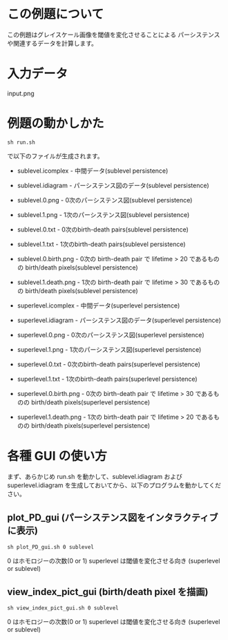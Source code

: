 # この例題について

この例題はグレイスケール画像を閾値を変化させることによる
パーシステンスや関連するデータを計算します。

# 入力データ

input.png

# 例題の動かしかた

    sh run.sh

で以下のファイルが生成されます。

* sublevel.icomplex - 中間データ(sublevel persistence)
* sublevel.idiagram - パーシステンス図のデータ(sublevel persistence)
* sublevel.0.png - 0次のパーシステンス図(sublevel persistence)
* sublevel.1.png - 1次のパーシステンス図(sublevel persistence)
* sublevel.0.txt - 0次のbirth-death pairs(sublevel persistence)
* sublevel.1.txt - 1次のbirth-death pairs(sublevel persistence)
* sublevel.0.birth.png - 0次の birth-death pair で lifetime > 20 であるものの birth/death pixels(sublevel persistence)
* sublevel.1.death.png - 1次の birth-death pair で lifetime > 30 であるものの birth/death pixels(sublevel persistence)

* superlevel.icomplex - 中間データ(superlevel persistence)
* superlevel.idiagram - パーシステンス図のデータ(superlevel persistence)
* superlevel.0.png - 0次のパーシステンス図(superlevel persistence)
* superlevel.1.png - 1次のパーシステンス図(superlevel persistence)
* superlevel.0.txt - 0次のbirth-death pairs(superlevel persistence)
* superlevel.1.txt - 1次のbirth-death pairs(superlevel persistence)
* superlevel.0.birth.png - 0次の birth-death pair で lifetime > 30 であるものの birth/death pixels(superlevel persistence)
* superlevel.1.death.png - 1次の birth-death pair で lifetime > 20 であるものの birth/death pixels(superlevel persistence)

# 各種 GUI の使い方

まず、あらかじめ run.sh を動かして、sublevel.idiagram および superlevel.idiagram
を生成しておいてから、以下のプログラムを動かしてください。

## plot\_PD\_gui (パーシステンス図をインタラクティブに表示)

    sh plot_PD_gui.sh 0 sublevel

0 はホモロジーの次数(0 or 1)
superlevel は閾値を変化させる向き (superlevel or sublevel)

## view_index_pict_gui (birth/death pixel を描画)

    sh view_index_pict_gui.sh 0 sublevel

0 はホモロジーの次数(0 or 1)
superlevel は閾値を変化させる向き (superlevel or sublevel)
